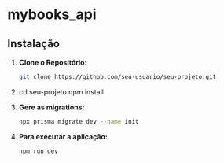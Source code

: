 # mybooks_api

## Instalação

1. **Clone o Repositório:**

    ```bash
    git clone https://github.com/seu-usuario/seu-projeto.git

2. cd seu-projeto
npm install


3. **Gere as migrations:**

    ```bash
    npx prisma migrate dev --name init

4. **Para executar a aplicação:**
    ```bash
    npm run dev
